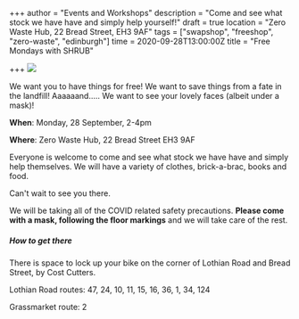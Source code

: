 +++
author = "Events and Workshops"
description = "Come and see what stock we have have and simply help yourself!"
draft = true
location = "Zero Waste Hub, 22 Bread Street, EH3 9AF"
tags = ["swapshop", "freeshop", "zero-waste", "edinburgh"]
time = 2020-09-28T13:00:00Z
title = "Free Mondays with SHRUB"

+++
![](https://res.cloudinary.com/shrub-co-op/image/upload/v1599777323/shrubcoop.org/media/Free_Mondays_szm40s.jpg)

We want you to have things for free! We want to save things from a fate in the landfill! Aaaaaand..... We want to see your lovely faces (albeit under a mask)!

**When**: Monday, 28 September, 2-4pm

**Where**: Zero Waste Hub, 22 Bread Street EH3 9AF

Everyone is welcome to come and see what stock we have have and simply help themselves. We will have a variety of clothes, brick-a-brac, books and food.

Can't wait to see you there.

We will be taking all of the COVID related safety precautions. **Please come with a mask, following the floor markings** and we will take care of the rest.

##### How to get there

There is space to lock up your bike on the corner of Lothian Road and Bread Street, by Cost Cutters.

Lothian Road routes: 47, 24, 10, 11, 15, 16, 36, 1, 34, 124

Grassmarket route: 2
